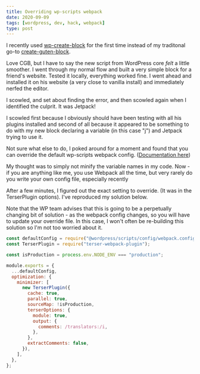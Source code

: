 ```yaml
---
title: Overriding wp-scripts webpack
date: 2020-09-09
tags: [wordpress, dev, hack, webpack]
type: post
---
```


I recently used [wp-create-block](https://developer.wordpress.org/block-editor/tutorials/create-block/) for the first time instead of my traditonal go-to [create-guten-block](https://github.com/ahmadawais/create-guten-block).

Love CGB, but I have to say the new script from WordPress core _felt_ a little smoother. I went through my normal flow and built a very simple block for a friend's website. Tested it locally, everything worked fine. I went ahead and installed it on his website (a very close to vanilla install) and immediately nerfed the editor.

I scowled, and set about finding the error, and then scowled again when I identified the culprit. It was Jetpack!

I scowled first because I obviously should have been testing with all his plugins installed and second of all because it appeared to be something to do with my new block declaring a variable (in this case "j") and Jetpack trying to use it.

Not sure what else to do, I poked around for a moment and found that you can override the default wp-scripts webpack config. ([Documentation here](https://developer.wordpress.org/block-editor/packages/packages-scripts/))

My thought was to simply not minify the variable names in my code. Now - if you are anything like me, you use Webpack all the time, but very rarely do you write your own config file, especially recently

After a few minutes, I figured out the exact setting to override. (It was in the TerserPlugin options). I've reproduced my solution below.

Note that the WP team advises that this is going to be a perpetually changing bit of solution - as the webpack config changes, so you will have to update your override file. In this case, I won't often be re-building this solution so I'm not too worried about it.

```js
const defaultConfig = require("@wordpress/scripts/config/webpack.config");
const TerserPlugin = require("terser-webpack-plugin");

const isProduction = process.env.NODE_ENV === "production";

module.exports = {
  ...defaultConfig,
  optimization: {
    minimizer: [
      new TerserPlugin({
        cache: true,
        parallel: true,
        sourceMap: !isProduction,
        terserOptions: {
          module: true,
          output: {
            comments: /translators:/i,
          },
        },
        extractComments: false,
      }),
    ],
  },
};
```
